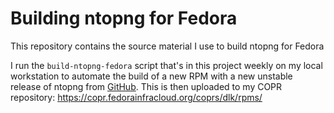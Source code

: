 # Building ntopng for Fedora

This repository contains the source material I use to build ntopng for Fedora  

I run the <code>build-ntopng-fedora</code> script that's in this project weekly on my local workstation to automate the build of a new RPM with a new unstable release of ntopng from [GitHub](https://github.com/ntop/ntopng).  This is then uploaded to my COPR repository: https://copr.fedorainfracloud.org/coprs/dlk/rpms/
